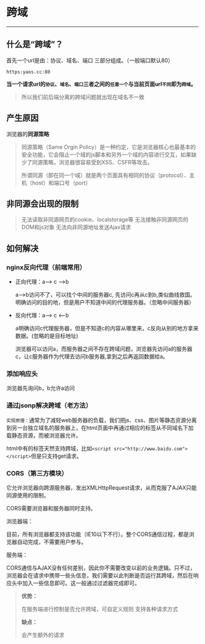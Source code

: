 # 跨域

---

## 什么是“跨域”？

首先一个url是由：协议、域名、端口 三部分组成。（一般端口默认80）

`https:yaos.cc:80`

**当一个请求url的`协议`、`域名`、`端口`三者之间的`任意一个`与当前页面url`不同`即为`跨域`。**

> 所以我们前后端分离的跨域问题就出现在域名不一致

## 产生原因

浏览器的**同源策略**

> 同源策略（Same Orgin Policy）是一种约定，它是浏览器核心也最基本的安全功能，它会阻止一个域的js脚本和另外一个域的内容进行交互，如果缺少了同源策略，浏览器很容易受到XSS、CSFR等攻击。
>
> 所谓同源（即在同一个域）就是两个页面具有相同的协议（protocol）、主机（host）和端口号（port）

## 非同源会出现的限制

> 无法读取非同源网页的cookie、localstorage等
> 无法接触非同源网页的DOM和js对象
> 无法向非同源地址发送Ajax请求

## 如何解决

### nginx反向代理（前端常用）

* 正向代理：a--> c -->b

  a-->b访问不了，可以找个中间的服务器c, 先访问c再从c到b,类似曲线救国。
  明确访问的目的地，但是用户不知道中间的代理服务器。（忽略中间服务器）

* 反向代理：a--> c <--b

  a明确访问c代理服务器，但是不知道c的内容从哪里来，c反向从别的地方拿来数据。(忽略的是目标地址)

  浏览器可以访问a，而服务器之间不存在跨域问题，浏览器先访问a的服务器c，让c服务器作为代理去访问b服务器,拿到之后再返回数据给a。

### 添加响应头

浏览器先询问b，b允许a访问

### 通过jsonp解决跨域（老方法）

`实现原理：`通常为了减轻web服务器的负载，我们把js、css、图片等静态资源分离到另一台独立域名的服务器上，在html页面中再通过相应的标签从不同域名下加载静态资源，而被浏览器允许。

html中有的标签天然支持跨域，比如`<script src="http://www.baidu.com"></script>`但是只支持get请求。

### CORS（第三方模块）

它允许浏览器向跨源服务器，发出XMLHttpRequest请求，从而克服了AJAX只能同源使用的限制。

CORS需要浏览器和服务器同时支持。

浏览器端：

目前，所有浏览器都支持该功能（IE10以下不行）。整个CORS通信过程，都是浏览器自动完成，不需要用户参与。

服务端：

CORS通信与AJAX没有任何差别，因此你不需要改变以前的业务逻辑。只不过，浏览器会在请求中携带一些头信息，我们需要以此判断是否运行其跨域，然后在响应头中加入一些信息即可。这一般通过过滤器完成即可。

> **优势：**
>
> 在服务端进行控制是否允许跨域，可自定义规则
> 支持各种请求方式
>
> **缺点：**
>
> 会产生额外的请求